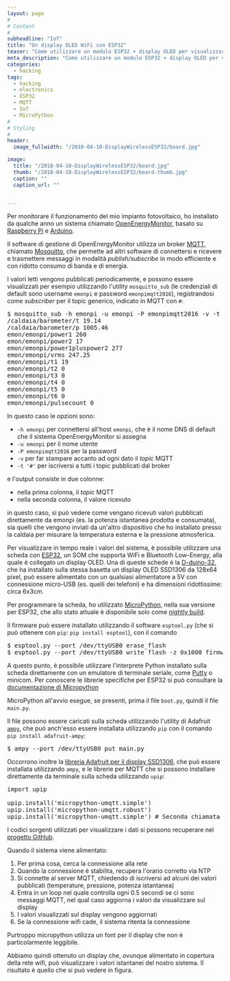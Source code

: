 ```yaml
---
layout: page
#
# Content
#
subheadline: "IoT"
title: "Un display OLED WiFi con ESP32"
teaser: "Come utilizzare un modulo ESP32 + display OLED per visualizzare dati via WiFi"
meta_description: "Come utilizzare un modulo ESP32 + display OLED per visualizzare dati via WiFi"
categories: 
  - hacking
tags:
  - hacking
  - electronics
  - ESP32
  - MQTT
  - IoT
  - MicroPython
#
# Styling
#
header:
  image_fullwidth: "/2018-04-10-DisplayWirelessESP32/board.jpg"

image:
  title: "/2018-04-10-DisplayWirelessESP32/board.jpg"
  thumb: "/2018-04-10-DisplayWirelessESP32/board-thumb.jpg"
  caption: ""
  caption_url: ""


---
```


Per monitorare il funzionamento del mio impianto fotovoltaico, ho installato da qualche anno un sistema chiamato
[OpenEnergyMonitor](http://openenergymonitor.org), basato su [Raspberry Pi](http://www.raspberrypi.org) e [Arduino](http://www.arduino.cc).

Il software di gestione di OpenEnergyMonitor utilizza un broker [MQTT](http://mqtt.org), 
chiamato [Mosquitto](https://mosquitto.org/), che permette ad altri software di connettersi e ricevere e trasmettere messaggi in modalità <i>publish/subscribe</i> in
modo efficiente e con ridotto consumo di banda e di energia.

I valori letti vengono pubblicati periodicamente, e possono essere visualizzati per esempio utilizzando l'utility <code>mosquitto_sub</code>
(le credenziali di default sono username <code>emonpi</code> e password <code>emonpimqtt2016</code>), registrandosi come <i>subscriber</i> per
il topic generico, indicato in MQTT con <code>#</code>:
<pre>
$ mosquitto_sub -h emonpi -u emonpi -P emonpimqtt2016 -v -t '#'
/caldaia/barometer/t 19.14
/caldaia/barometer/p 1005.46
emon/emonpi/power1 260
emon/emonpi/power2 17
emon/emonpi/power1pluspower2 277
emon/emonpi/vrms 247.25
emon/emonpi/t1 19
emon/emonpi/t2 0
emon/emonpi/t3 0
emon/emonpi/t4 0
emon/emonpi/t5 0
emon/emonpi/t6 0
emon/emonpi/pulsecount 0
</pre>

In questo caso le opzioni sono:
<ul>
<li><code>-h emonpi</code> per connettersi all'host <code>emonpi</code>, che è il nome DNS di default che il sistema OpenEnergyMonitor si assegna</li>
<li><code>-u emonpi</code> per il nome utente</li>
<li><code>-P emonpimqtt2016</code> per la password</li>
<li><code>-v</code> per far stampare accanto ad ogni dato il <i>topic</i> MQTT</li>
<li><code>-t '#'</code> per iscriversi a tutti i topic pubblicati dal broker</li>
</ul>

e l'output consiste in due colonne:
<ul>
<li>nella prima colonna, il <i>topic</i> MQTT</li>
<li>nella seconda colonna, il valore ricevuto</li>
</ul>
in questo caso, si può vedere come vengano ricevuti valori pubblicati direttamente da emonpi (es. la potenza istantanea prodotta e consumata), sia quelli che vengono inviati da un'altro dispositivo
che ho installato presso la caldaia per misurare la temperatura esterna e la pressione atmosferica.

Per visualizzare in tempo reale i valori del sistema, è possibile utilizzare una scheda con [ESP32](https://www.espressif.com/en/products/hardware/esp32/overview), un
SOM che supporta WiFi e Bluetooth Low-Energy, alla quale è collegato un display OLED. Una di queste schede è la [D-duino-32](https://www.tindie.com/products/lspoplove/wifi-packet-monitorv3-preflashed-d-duino-32-sdv2/),
che ha installato sulla stessa basetta un display OLED SSD1306 da 128x64 pixel, può essere alimentato con un qualsiasi alimentatore a 5V con connessione micro-USB (es. quelli dei telefoni) e ha dimensioni ridottissime: circa 6x3cm.

Per programmare la scheda, ho utilizzato [MicroPython](https://micropython.org/), nella sua versione per ESP32, che allo stato attuale è disponibile solo come [nightly build](http://micropython.org/download#esp32).

Il firmware può essere installato utilizzando il software <code>esptool.py</code> (che si può ottenere con <code>pip</code>: <code>pip install esptool</code>), con il comando
<pre>
$ esptool.py --port /dev/ttyUSB0 erase_flash
$ esptool.py --port /dev/ttyUSB0 write_flash -z 0x1000 firmware.bin
</pre>

A questo punto, è possibile utilizzare l'interprete Python installato sulla scheda direttamente con un emulatore di terminale seriale, come [Putty](https://www.putty.org/) o minicom.
Per conoscere le librerie specifiche per ESP32 si può consultare la [documentazione di Micropython](https://docs.micropython.org/en/latest/esp8266/)

MicroPython all'avvio esegue, se presenti, prima il file <code>boot.py</code>, quindi il file <code>main.py</code>.

Il file possono essere caricati sulla scheda utilizzando l'utility di Adafruit <a href="https://github.com/adafruit/ampy"><code>ampy</code></a>, che può anch'esso essere installata utilizzando <code>pip</code> con il comando
<code>pip install adafruit-ampy</code>:
<pre>
$ ampy --port /dev/ttyUSB0 put main.py
</pre>

Occorrono inoltre la [libreria Adafruit per il display SSD1306](https://github.com/adafruit/micropython-adafruit-ssd1306), che può essere installata utilizzando <code>ampy</code>, e le
librerie per MQTT che si possono installare direttamente da terminale sulla scheda utilizzando <code>upip</code>:
<pre>
import upip

upip.install('micropython-umqtt.simple')
upip.install('micropython-umqtt.robust')
upip.install('micropython-umqtt.simple') # Seconda chiamata identica per un bug di upip
</pre>

I codici sorgenti utilizzati per visualizzare i dati si possono recuperare nel [progetto GitHub](https://github.com/mfortini/ESP32Display).

Quando il sistema viene alimentato:
<ol>
<li>Per prima cosa, cerca la connessione alla rete</li>
<li>Quando la connessione è stabilita, recupera l'orario corretto via NTP</li>
<li>Si connette al server MQTT, chiedendo di iscriversi ad alcuni dei valori pubblicati (temperature, pressione, potenza istantanea)</li>
<li>Entra in un loop nel quale controlla ogni 0.5 secondi se ci sono messaggi MQTT, nel qual caso aggiorna i valori da visualizzare sul display</li>
<li>I valori visualizzati sul display vengono aggiornati</li>
<li>Se la connessione wifi cade, il sistema ritenta la connessione</li>
</ol>

Purtroppo micropython utilizza un font per il display che non è particolarmente leggibile.

Abbiamo quindi ottenuto un display che, ovunque alimentato in copertura della rete wifi, può visualizzare i valori istantanei del nostro sistema. Il risultato è quello che si può vedere in figura.
